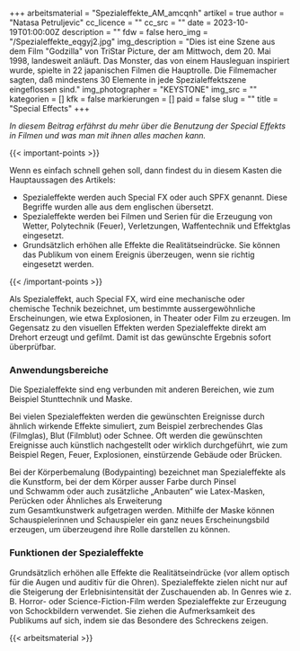 +++
arbeitsmaterial = "Spezialeffekte_AM_amcqnh"
artikel = true
author = "Natasa Petruljevic"
cc_licence = ""
cc_src = ""
date = 2023-10-19T01:00:00Z
description = ""
fdw = false
hero_img = "/Spezialeffekte_eqgyj2.jpg"
img_description = "Dies ist eine Szene aus dem Film \"Godzilla\" von TriStar Picture, der am Mittwoch, dem 20. Mai 1998, landesweit anläuft. Das Monster, das von einem Hausleguan inspiriert wurde, spielte in 22 japanischen Filmen die Hauptrolle. Die Filmemacher sagten, daß mindestens 30 Elemente in jede Spezialeffektszene eingeflossen sind."
img_photographer = "KEYSTONE"
img_src = ""
kategorien = []
kfk = false
markierungen = []
paid = false
slug = ""
title = "Special Effects"
+++

_In diesem Beitrag erfährst du mehr über die Benutzung der Special Effekts in Filmen und was man mit ihnen alles machen kann._

{{< important-points >}}

<p>Wenn es einfach schnell gehen soll, dann findest du in diesem Kasten die Hauptaussagen des Artikels:</p>

<ul>

<li>Spezialeffekte werden auch Special FX oder auch SPFX genannt. Diese Begriffe wurden alle aus dem englischen übersetzt.</li>

<li>Spezialeffekte werden bei Filmen und Serien für die Erzeugung von Wetter, Polytechnik (Feuer), Verletzungen, Waffentechnik und Effektglas eingesetzt.</li>

<li>Grundsätzlich erhöhen alle Effekte die Realitätseindrücke. Sie können das Publikum von einem Ereignis überzeugen, wenn sie richtig eingesetzt werden.</li>

</ul> {{< /important-points >}}

Als Spezialeffekt, auch Special FX, wird eine mechanische oder chemische Technik bezeichnet, um bestimmte aussergewöhnliche Erscheinungen, wie etwa Explosionen, in Theater oder Film zu erzeugen. Im Gegensatz zu den visuellen Effekten werden Spezialeffekte direkt am Drehort erzeugt und gefilmt. Damit ist das gewünschte Ergebnis sofort überprüfbar.

### Anwendungsbereiche

Die Spezialeffekte sind eng verbunden mit anderen Bereichen, wie zum Beispiel Stunttechnik und Maske.

Bei vielen Spezialeffekten werden die gewünschten Ereignisse durch ähnlich wirkende Effekte simuliert, zum Beispiel zerbrechendes Glas (Filmglas), Blut (Filmblut) oder Schnee. Oft werden die gewünschten Ereignisse auch künstlich nachgestellt oder wirklich durchgeführt, wie zum Beispiel Regen, Feuer, Explosionen, einstürzende Gebäude oder Brücken.

Bei der Körperbemalung (Bodypainting) bezeichnet man Spezialeffekte als die Kunstform, bei der dem Körper ausser Farbe durch Pinsel und Schwamm oder auch zusätzliche „Anbauten“ wie Latex-Masken, Perücken oder Ähnliches als Erweiterung zum Gesamtkunstwerk aufgetragen werden. Mithilfe der Maske können Schauspielerinnen und Schauspieler ein ganz neues Erscheinungsbild erzeugen, um überzeugend ihre Rolle darstellen zu können.

### Funktionen der Spezialeffekte

Grundsätzlich erhöhen alle Effekte die Realitätseindrücke (vor allem optisch für die Augen und auditiv für die Ohren). Spezialeffekte zielen nicht nur auf die Steigerung der Erlebnisintensität der Zuschauenden ab. In Genres wie z. B. Horror- oder Science-Fiction-Film werden Spezialeffekte zur Erzeugung von Schockbildern verwendet. Sie ziehen die Aufmerksamkeit des Publikums auf sich, indem sie das Besondere des Schreckens zeigen.




{{< arbeitsmaterial >}}
